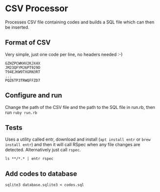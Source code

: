 # CSV Processor
Processes CSV file containing codes and builds a SQL file which can then be inserted.

## Format of CSV
Very simple, just one code per line, no headers needed :-)
```
GZHZPCWKHV2KJX4X
JM23QFYMJ6PT929D
T94EJKW9TXGRN3RT
...
PQZ6TP3TRWQFFZD7
```

## Configure and run
Change the path of the CSV file and the path to the SQL file in run.rb, then run
`ruby run.rb`

## Tests
Uses a utility called entr, download and install (`apt install entr` or `brew install entr`) and then it will
call RSpec when any file changes are detected. Alternatively just call `rspec`. 

`ls **/*.* | entr rspec`

## Add codes to database
`sqlite3 database.sqlite3 < codes.sql`
